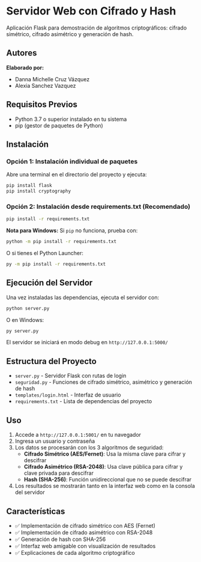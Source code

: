 # Servidor Web con Cifrado y Hash

Aplicación Flask para demostración de algoritmos criptográficos: cifrado simétrico, cifrado asimétrico y generación de hash.

## Autores

**Elaborado por:**
  - Danna Michelle Cruz Vázquez
  - Alexia Sanchez Vazquez

## Requisitos Previos

- Python 3.7 o superior instalado en tu sistema
- pip (gestor de paquetes de Python)

## Instalación

### Opción 1: Instalación individual de paquetes

Abre una terminal en el directorio del proyecto y ejecuta:

```bash
pip install flask
pip install cryptography
```

### Opción 2: Instalación desde requirements.txt (Recomendado)

```bash
pip install -r requirements.txt
```

**Nota para Windows:** Si `pip` no funciona, prueba con:
```bash
python -m pip install -r requirements.txt
```
O si tienes el Python Launcher:
```bash
py -m pip install -r requirements.txt
```

## Ejecución del Servidor

Una vez instaladas las dependencias, ejecuta el servidor con:

```bash
python server.py
```

O en Windows:
```bash
py server.py
```

El servidor se iniciará en modo debug en `http://127.0.0.1:5000/`

## Estructura del Proyecto

- `server.py` - Servidor Flask con rutas de login
- `seguridad.py` - Funciones de cifrado simétrico, asimétrico y generación de hash
- `templates/login.html` - Interfaz de usuario
- `requirements.txt` - Lista de dependencias del proyecto

## Uso

1. Accede a `http://127.0.0.1:5001/` en tu navegador
2. Ingresa un usuario y contraseña
3. Los datos se procesarán con los 3 algoritmos de seguridad:
   - **Cifrado Simétrico (AES/Fernet)**: Usa la misma clave para cifrar y descifrar
   - **Cifrado Asimétrico (RSA-2048)**: Usa clave pública para cifrar y clave privada para descifrar
   - **Hash (SHA-256)**: Función unidireccional que no se puede descifrar
4. Los resultados se mostrarán tanto en la interfaz web como en la consola del servidor

## Características

- ✅ Implementación de cifrado simétrico con AES (Fernet)
- ✅ Implementación de cifrado asimétrico con RSA-2048
- ✅ Generación de hash con SHA-256
- ✅ Interfaz web amigable con visualización de resultados
- ✅ Explicaciones de cada algoritmo criptográfico
